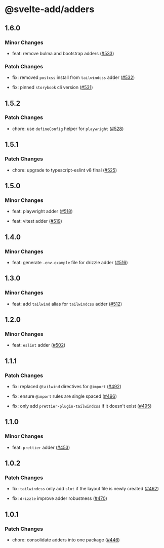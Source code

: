 # @svelte-add/adders

## 1.6.0

### Minor Changes

- feat: remove bulma and bootstrap adders ([#533](https://github.com/svelte-add/svelte-add/pull/533))

### Patch Changes

- fix: removed `postcss` install from `tailwindcss` adder ([#532](https://github.com/svelte-add/svelte-add/pull/532))

- fix: pinned `storybook` cli version ([#531](https://github.com/svelte-add/svelte-add/pull/531))

## 1.5.2

### Patch Changes

- chore: use `defineConfig` helper for `playwright` ([#528](https://github.com/svelte-add/svelte-add/pull/528))

## 1.5.1

### Patch Changes

- chore: upgrade to typescript-eslint v8 final ([#525](https://github.com/svelte-add/svelte-add/pull/525))

## 1.5.0

### Minor Changes

- feat: playwright adder ([#518](https://github.com/svelte-add/svelte-add/pull/518))

- feat: vitest adder ([#519](https://github.com/svelte-add/svelte-add/pull/519))

## 1.4.0

### Minor Changes

- feat: generate `.env.example` file for drizzle adder ([#516](https://github.com/svelte-add/svelte-add/pull/516))

## 1.3.0

### Minor Changes

- feat: add `tailwind` alias for `tailwindcss` adder ([#512](https://github.com/svelte-add/svelte-add/pull/512))

## 1.2.0

### Minor Changes

- feat: `eslint` adder ([#502](https://github.com/svelte-add/svelte-add/pull/502))

## 1.1.1

### Patch Changes

- fix: replaced `@tailwind` directives for `@import` ([#492](https://github.com/svelte-add/svelte-add/pull/492))

- fix: ensure `@import` rules are single spaced ([#496](https://github.com/svelte-add/svelte-add/pull/496))

- fix: only add `prettier-plugin-tailwindcss` if it doesn't exist ([#495](https://github.com/svelte-add/svelte-add/pull/495))

## 1.1.0

### Minor Changes

- feat: `prettier` adder ([#453](https://github.com/svelte-add/svelte-add/pull/453))

## 1.0.2

### Patch Changes

- fix: `tailwindcss` only add `slot` if the layout file is newly created ([#462](https://github.com/svelte-add/svelte-add/pull/462))

- fix: `drizzle` improve adder robustness ([#470](https://github.com/svelte-add/svelte-add/pull/470))

## 1.0.1

### Patch Changes

- chore: consolidate adders into one package ([#446](https://github.com/svelte-add/svelte-add/pull/446))
